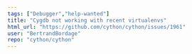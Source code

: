 ```yaml
---
tags: ["Debugger","help-wanted"]
title: "Cygdb not working with recent virtualenvs"
html_url: "https://github.com/cython/cython/issues/1961"
user: "BertrandBordage"
repo: "cython/cython"
---
```


